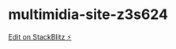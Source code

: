 # multimidia-site-z3s624

[Edit on StackBlitz ⚡️](https://stackblitz.com/edit/multimidia-site-z3s624)